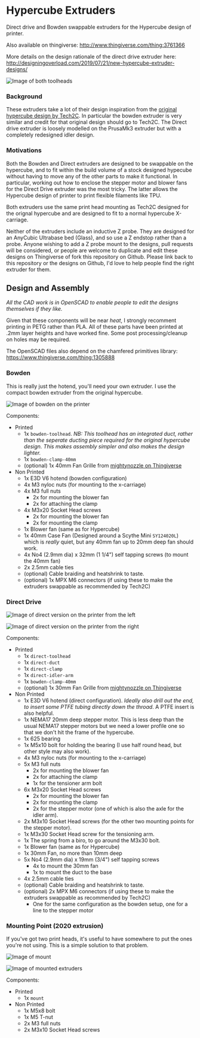 # Hypercube Extruders
Direct drive and Bowden swappable extruders for the Hypercube design of printer.

Also available on thingiverse: http://www.thingiverse.com/thing:3761366

More details on the design rationale of the direct drive extruder here: http://designingoverload.com/2019/07/21/new-hypercube-extruder-designs/

![Image of both toolheads](/img/both-front.jpg "Image of both toolheads")

### Background
These extruders take a lot of their design inspiration from the [original hypercube
design by Tech2C](https://www.thingiverse.com/thing:1752766). In particular the bowden
extruder is very similar and credit for that original design should go to Tech2C. The
Direct drive extruder is loosely modelled on the PrusaMk3 extruder but with a completely
redesigned idler design.

### Motivations
Both the Bowden and Direct extruders are designed to be swappable on the hypercube, and to
fit within the build volume of a stock designed hypecube without having to move any of the
other parts to make it functional. In particular, working out how to enclose the stepper
motor and blower fans for the Direct Drive extruder was the most tricky. The latter allows
the Hypercube design of printer to print flexible filaments like TPU.

Both extruders use the same print head mounting as Tech2C designed for the orignal hypercube
and are designed to fit to a normal hypercube X-carriage.

Neither of the extruders include an inductive Z probe. They are designed for an AnyCubic
Ultrabase bed (Glass), and so use a Z endstop rather than a probe. Anyone wishing to add a
Z probe mount to the designs, pull requests will be considered, or people are welcome to
duplicate and edit these designs on Thingiverse of fork this repository on Github. Please
link back to this repository or the designs on Github, I'd love to help people find the right
extruder for them.

## Design and Assembly
_All the CAD work is in OpenSCAD to enable people to edit the designs themselves if they like._

Given that these components will be near *heat*, I strongly recomment printing in PETG rather
than PLA. All of these parts have been printed at .2mm layer heights and have worked fine.
Some post processing/cleanup on holes may be required.

The OpenSCAD files also depend on the chamfered primitives library: https://www.thingiverse.com/thing:1305888

### Bowden

This is really just the hotend, you'll need your own extruder. I use the compact bowden extruder
from the original hypercube.

![Image of bowden on the printer](/img/bowden.jpg "Image of bowden on the printer")

Components:
- Printed
  - 1x `bowden-toolhead`.
    _NB: This toolhead has an integrated duct, rather than the seperate ducting piece required
    for the original hypercube design. This makes assembly simpler and also makes the design
    lighter._
  - 1x `bowden-clamp-40mm`
  - (optional) 1x 40mm Fan Grille
    from [mightynozzle on Thingiverse](http://www.thingiverse.com/thing:2802474)
- Non Printed
  - 1x E3D V6 hotend (bowden configuration)
  - 4x M3 nyloc nuts (for mounting to the x-carriage)
  - 4x M3 full nuts
    - 2x for mounting the blower fan
    - 2x for attaching the clamp
  - 4x M3x20 Socket Head screws
    - 2x for mounting the blower fan
    - 2x for mounting the clamp
  - 1x Blower fan (same as for Hypercube)
  - 1x 40mm Case Fan (Designed around a Scythe Mini `SY124020L`) which is _really_ quiet, but any
    40mm fan up to 20mm deep fan should work.
  - 4x No4 (2.9mm dia) x 32mm (1 1/4") self tapping screws (to mount the 40mm fan)
  - 2x 2.5mm cable ties
  - (optional) Cable braiding and heatshrink to taste.
  - (optional) 1x MPX M6 connectors (if using these to make the extruders
    swappable as recommended by Tech2C)

### Direct Drive

![Image of direct version on the printer from the left](/img/direct-left.jpg)

![Image of direct version on the printer from the right](/img/direct-right.jpg)

Components:
- Printed
  - 1x `direct-toolhead`
  - 1x `direct-duct`
  - 1x `direct-clamp`
  - 1x `direct-idler-arm`
  - 1x `bowden-clamp-40mm`
  - (optional) 1x 30mm Fan Grille
    from [mightynozzle on Thingiverse](http://www.thingiverse.com/thing:2802474)
- Non Printed
  - 1x E3D V6 hotend (direct configuration). *Ideally also drill out the end, to insert
    some PTFE tubing directly down the throad*. A PTFE insert is also helpful.
  - 1x NEMA17 20mm deep stepper motor. This is less deep than the usual NEMA17 stepper
    motors but we need a lower profile one so that we don't hit the frame of the hypercube.
  - 1x 625 bearing
  - 1x M5x10 bolt for holding the bearing (I use half round head, but other style may also
    work).
  - 4x M3 nyloc nuts (for mounting to the x-carriage)
  - 5x M3 full nuts
    - 2x for mounting the blower fan
    - 2x for attaching the clamp
    - 1x for the tensioner arm bolt
  - 6x M3x20 Socket Head screws
    - 2x for mounting the blower fan
    - 2x for mounting the clamp
    - 2x for the stepper motor (one of which is also the axle for the idler arm).
  - 2x M3x10 Socket Head screws (for the other two mounting points for the stepper motor).
  - 1x M3x30 Socket Head screw for the tensioning arm.
  - 1x The spring from a biro, to go around the M3x30 bolt.
  - 1x Blower fan (same as for Hypercube)
  - 1x 30mm Fan, no more than 10mm deep
  - 5x No4 (2.9mm dia) x 19mm (3/4") self tapping screws
    - 4x to mount the 30mm fan
    - 1x to mount the duct to the base
  - 4x 2.5mm cable ties
  - (optional) Cable braiding and heatshrink to taste.
  - (optional) 2x MPX M6 connectors (if using these to make the extruders
    swappable as recommended by Tech2C)
    - One for the same configuration as the bowden setup, one for a
      line to the stepper motor

### Mounting Point (2020 extrusion)

If you've got two print heads, it's useful to have somewhere to put the ones you're not using. This is a simple solution to that problem.

![Image of mount](/img/mount.jpg)

![Image of mounted extruders](/img/mounted-extruders.jpg)

Components:
- Printed
  - 1x `mount`
- Non Printed
  - 1x M5x8 bolt
  - 1x M5 T-nut
  - 2x M3 full nuts
  - 2x M3x10 Socket Head screws
